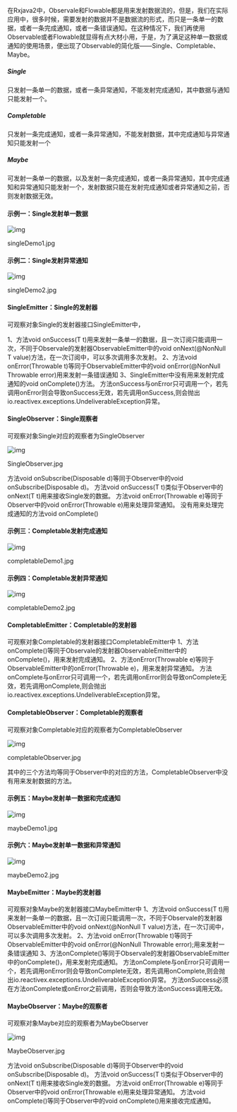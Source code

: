 在Rxjava2中，Observale和Flowable都是用来发射数据流的，但是，我们在实际应用中，很多时候，需要发射的数据并不是数据流的形式，而只是一条单一的数据，或者一条完成通知，或者一条错误通知。在这种情况下，我们再使用Observable或者Flowable就显得有点大材小用，于是，为了满足这种单一数据或通知的使用场景，便出现了Observable的简化版——Single、Completable、Maybe。

##### Single

只发射一条单一的数据，或者一条异常通知，不能发射完成通知，其中数据与通知只能发射一个。

##### Completable

只发射一条完成通知，或者一条异常通知，不能发射数据，其中完成通知与异常通知只能发射一个

##### Maybe

可发射一条单一的数据，以及发射一条完成通知，或者一条异常通知，其中完成通知和异常通知只能发射一个，发射数据只能在发射完成通知或者异常通知之前，否则发射数据无效。

#### 示例一：Single发射单一数据



![img](https:////upload-images.jianshu.io/upload_images/6773051-b89a6ae482b9ccc0.jpg?imageMogr2/auto-orient/strip%7CimageView2/2/w/689)

singleDemo1.jpg

#### 示例二：Single发射异常通知



![img](https:////upload-images.jianshu.io/upload_images/6773051-8f66edf2acb2c74d.jpg?imageMogr2/auto-orient/strip%7CimageView2/2/w/679)

singleDemo2.jpg

#### SingleEmitter：Single的发射器

可观察对象Single的发射器接口SingleEmitter中，

1、方法void onSuccess(T t)用来发射一条单一的数据，且一次订阅只能调用一次，不同于Observale的发射器ObservableEmitter中的void onNext(@NonNull T value)方法，在一次订阅中，可以多次调用多次发射。
 2、方法void onError(Throwable t)等同于ObservableEmitter中的void onError(@NonNull Throwable error)用来发射一条错误通知
 3、SingleEmitter中没有用来发射完成通知的void onComplete()方法。
 方法onSuccess与onError只可调用一个，若先调用onError则会导致onSuccess无效，若先调用onSuccess,则会抛出io.reactivex.exceptions.UndeliverableException异常。

#### SingleObserver：Single观察者

可观察对象Single对应的观察者为SingleObserver



![img](https:////upload-images.jianshu.io/upload_images/6773051-7c4ad0b3294a40f8.jpg?imageMogr2/auto-orient/strip%7CimageView2/2/w/319)

SingleObserver.jpg



方法void onSubscribe(Disposable d)等同于Observer中的void onSubscribe(Disposable d)。
 方法void onSuccess(T t)类似于Observer中的onNext(T t)用来接收Single发的数据。
 方法void onError(Throwable e)等同于Observer中的void onError(Throwable e)用来处理异常通知。
 没有用来处理完成通知的方法void onComplete()

#### 示例三：Completable发射完成通知



![img](https:////upload-images.jianshu.io/upload_images/6773051-f5530a7511486a63.jpg?imageMogr2/auto-orient/strip%7CimageView2/2/w/656)

completableDemo1.jpg

#### 示例四：Completable发射异常通知



![img](https:////upload-images.jianshu.io/upload_images/6773051-d6674f0bf34ad6ed.jpg?imageMogr2/auto-orient/strip%7CimageView2/2/w/666)

completableDemo2.jpg

#### CompletableEmitter：Completable的发射器

可观察对象Completable的发射器接口CompletableEmitter中
 1、方法onComplete()等同于Observale的发射器ObservableEmitter中的onComplete()，用来发射完成通知。
 2、方法onError(Throwable e)等同于ObservableEmitter中的onError(Throwable e)，用来发射异常通知。
 方法onComplete与onError只可调用一个，若先调用onError则会导致onComplete无效，若先调用onComplete,则会抛出io.reactivex.exceptions.UndeliverableException异常。

#### CompletableObserver：Completable的观察者

可观察对象Completable对应的观察者为CompletableObserver



![img](https:////upload-images.jianshu.io/upload_images/6773051-4ad7d4ba49e7a36f.jpg?imageMogr2/auto-orient/strip%7CimageView2/2/w/348)

completableObserver.jpg



其中的三个方法均等同于Observer中的对应的方法，CompletableObserver中没有用来发射数据的方法。

#### 示例五：Maybe发射单一数据和完成通知



![img](https:////upload-images.jianshu.io/upload_images/6773051-6aa0917523aba677.jpg?imageMogr2/auto-orient/strip%7CimageView2/2/w/669)

maybeDemo1.jpg

#### 示例六：Maybe发射单一数据和异常通知



![img](https:////upload-images.jianshu.io/upload_images/6773051-809233732d0e471c.jpg?imageMogr2/auto-orient/strip%7CimageView2/2/w/681)

maybeDemo2.jpg

#### MaybeEmitter：Maybe的发射器

可观察对象Maybe的发射器接口MaybeEmitter中
 1、方法void onSuccess(T t)用来发射一条单一的数据，且一次订阅只能调用一次，不同于Observale的发射器ObservableEmitter中的void onNext(@NonNull T value)方法，在一次订阅中，可以多次调用多次发射。
 2、方法void onError(Throwable t)等同于ObservableEmitter中的void onError(@NonNull Throwable error);用来发射一条错误通知
 3、方法onComplete()等同于Observale的发射器ObservableEmitter中的onComplete()，用来发射完成通知。
 方法onComplete与onError只可调用一个，若先调用onError则会导致onComplete无效，若先调用onComplete,则会抛出io.reactivex.exceptions.UndeliverableException异常。
 方法onSuccess必须在方法onComplete或onError之前调用，否则会导致方法onSuccess调用无效。

#### MaybeObserver：Maybe的观察者

可观察对象Maybe对应的观察者为MaybeObserver





![img](https:////upload-images.jianshu.io/upload_images/6773051-dbb29d060a16e6ce.jpg?imageMogr2/auto-orient/strip%7CimageView2/2/w/350)

MaybeObserver.jpg


 方法void onSubscribe(Disposable d)等同于Observer中的void onSubscribe(Disposable d)。 方法void onSuccess(T t)类似于Observer中的onNext(T t)用来接收Single发的数据。 方法void onError(Throwable e)等同于Observer中的void onError(Throwable e)用来处理异常通知。 方法void onComplete()等同于Observer中的void onComplete()用来接收完成通知。